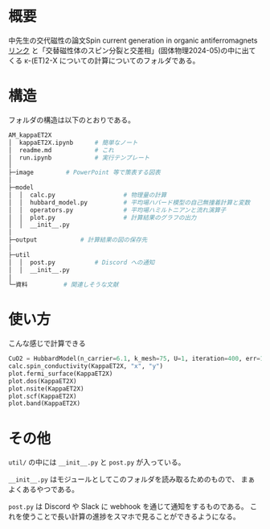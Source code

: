 
# 概要

中先生の交代磁性の論文Spin current generation in organic antiferromagnets
[リンク](https://www.nature.com/articles/s41467-019-12229-y)
と「交替磁性体のスピン分裂と交差相」(固体物理2024-05)の中に出てくる
κ-(ET)2-X についての計算についてのフォルダである。

# 構造

フォルダの構造は以下のとおりである。

``` sh
AM_kappaET2X
│  kappaET2X.ipynb      # 簡単なノート
│  readme.md            # これ
│  run.ipynb            # 実行テンプレート
│
├─image         # PowerPoint 等で策表する図表
│
├─model
│  │  calc.py                   # 物理量の計算
│  │  hubbard_model.py          # 平均場ハバード模型の自己無撞着計算と変数
│  │  operators.py              # 平均場ハミルトニアンと流れ演算子
│  │  plot.py                   # 計算結果のグラフの出力
│  │  __init__.py
│
├─output            # 計算結果の図の保存先
│
├─util
│  │  post.py           # Discord への通知
│  │  __init__.py
│
└─資料          # 関連しそうな文献
```

# 使い方

こんな感じで計算できる

``` python
CuO2 = HubbardModel(n_carrier=6.1, k_mesh=75, U=1, iteration=400, err=1e-6, fineness=5)
calc.spin_conductivity(KappaET2X, "x", "y")
plot.fermi_surface(KappaET2X)
plot.dos(KappaET2X)
plot.nsite(KappaET2X)
plot.scf(KappaET2X)
plot.band(KappaET2X)
```

# その他

`util/` の中には `__init__.py` と `post.py` が入っている。

`__init__.py` はモジュールとしてこのフォルダを読み取るためのもので、
まぁよくあるやつである。

`post.py` は Discord や Slack に webhook を通じて通知をするものである。
これを使うことで長い計算の進捗をスマホで見ることができるようになる。
